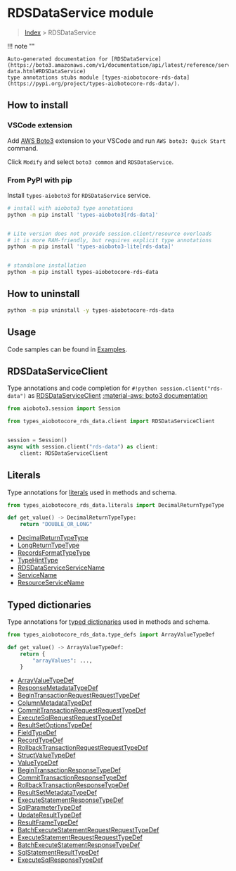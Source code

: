 # RDSDataService module

> [Index](../README.md) > RDSDataService


!!! note ""

    Auto-generated documentation for [RDSDataService](https://boto3.amazonaws.com/v1/documentation/api/latest/reference/services/rds-data.html#RDSDataService)
    type annotations stubs module [types-aiobotocore-rds-data](https://pypi.org/project/types-aiobotocore-rds-data/).

## How to install

### VSCode extension

Add [AWS Boto3](https://marketplace.visualstudio.com/items?itemName=Boto3typed.boto3-ide)
extension to your VSCode and run `AWS boto3: Quick Start` command.

Click `Modify` and select `boto3 common` and `RDSDataService`.

### From PyPI with pip

Install `types-aioboto3` for `RDSDataService` service.

```bash
# install with aioboto3 type annotations
python -m pip install 'types-aioboto3[rds-data]'


# Lite version does not provide session.client/resource overloads
# it is more RAM-friendly, but requires explicit type annotations
python -m pip install 'types-aioboto3-lite[rds-data]'


# standalone installation
python -m pip install types-aiobotocore-rds-data
```



## How to uninstall

```bash
python -m pip uninstall -y types-aiobotocore-rds-data
```

## Usage

Code samples can be found in [Examples](./usage.md).

## RDSDataServiceClient

Type annotations and code completion for  `#!python session.client("rds-data")` as [RDSDataServiceClient](./client.md)
[:material-aws: boto3 documentation](https://boto3.amazonaws.com/v1/documentation/api/latest/reference/services/rds-data.html#RDSDataService.Client)

```python title="Usage example"
from aioboto3.session import Session

from types_aiobotocore_rds_data.client import RDSDataServiceClient


session = Session()
async with session.client("rds-data") as client:
    client: RDSDataServiceClient
```








## Literals

Type annotations for [literals](./literals.md) used in methods and schema.

```python title="Usage example"
from types_aiobotocore_rds_data.literals import DecimalReturnTypeType

def get_value() -> DecimalReturnTypeType:
    return "DOUBLE_OR_LONG"
```

- [DecimalReturnTypeType](./literals.md#decimalreturntypetype)
- [LongReturnTypeType](./literals.md#longreturntypetype)
- [RecordsFormatTypeType](./literals.md#recordsformattypetype)
- [TypeHintType](./literals.md#typehinttype)
- [RDSDataServiceServiceName](./literals.md#rdsdataserviceservicename)
- [ServiceName](./literals.md#servicename)
- [ResourceServiceName](./literals.md#resourceservicename)




## Typed dictionaries

Type annotations for [typed dictionaries](./type_defs.md) used in methods and schema.

```python title="Usage example"
from types_aiobotocore_rds_data.type_defs import ArrayValueTypeDef

def get_value() -> ArrayValueTypeDef:
    return {
        "arrayValues": ...,
    }
```

- [ArrayValueTypeDef](./type_defs.md#arrayvaluetypedef)
- [ResponseMetadataTypeDef](./type_defs.md#responsemetadatatypedef)
- [BeginTransactionRequestRequestTypeDef](./type_defs.md#begintransactionrequestrequesttypedef)
- [ColumnMetadataTypeDef](./type_defs.md#columnmetadatatypedef)
- [CommitTransactionRequestRequestTypeDef](./type_defs.md#committransactionrequestrequesttypedef)
- [ExecuteSqlRequestRequestTypeDef](./type_defs.md#executesqlrequestrequesttypedef)
- [ResultSetOptionsTypeDef](./type_defs.md#resultsetoptionstypedef)
- [FieldTypeDef](./type_defs.md#fieldtypedef)
- [RecordTypeDef](./type_defs.md#recordtypedef)
- [RollbackTransactionRequestRequestTypeDef](./type_defs.md#rollbacktransactionrequestrequesttypedef)
- [StructValueTypeDef](./type_defs.md#structvaluetypedef)
- [ValueTypeDef](./type_defs.md#valuetypedef)
- [BeginTransactionResponseTypeDef](./type_defs.md#begintransactionresponsetypedef)
- [CommitTransactionResponseTypeDef](./type_defs.md#committransactionresponsetypedef)
- [RollbackTransactionResponseTypeDef](./type_defs.md#rollbacktransactionresponsetypedef)
- [ResultSetMetadataTypeDef](./type_defs.md#resultsetmetadatatypedef)
- [ExecuteStatementResponseTypeDef](./type_defs.md#executestatementresponsetypedef)
- [SqlParameterTypeDef](./type_defs.md#sqlparametertypedef)
- [UpdateResultTypeDef](./type_defs.md#updateresulttypedef)
- [ResultFrameTypeDef](./type_defs.md#resultframetypedef)
- [BatchExecuteStatementRequestRequestTypeDef](./type_defs.md#batchexecutestatementrequestrequesttypedef)
- [ExecuteStatementRequestRequestTypeDef](./type_defs.md#executestatementrequestrequesttypedef)
- [BatchExecuteStatementResponseTypeDef](./type_defs.md#batchexecutestatementresponsetypedef)
- [SqlStatementResultTypeDef](./type_defs.md#sqlstatementresulttypedef)
- [ExecuteSqlResponseTypeDef](./type_defs.md#executesqlresponsetypedef)

